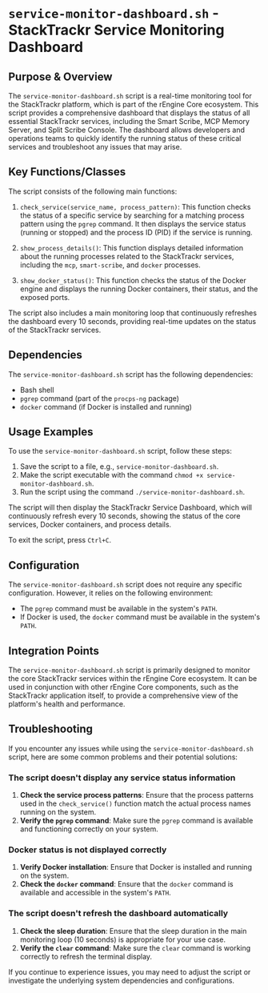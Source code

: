 # `service-monitor-dashboard.sh` - StackTrackr Service Monitoring Dashboard

## Purpose & Overview

The `service-monitor-dashboard.sh` script is a real-time monitoring tool for the StackTrackr platform, which is part of the rEngine Core ecosystem. This script provides a comprehensive dashboard that displays the status of all essential StackTrackr services, including the Smart Scribe, MCP Memory Server, and Split Scribe Console. The dashboard allows developers and operations teams to quickly identify the running status of these critical services and troubleshoot any issues that may arise.

## Key Functions/Classes

The script consists of the following main functions:

1. `check_service(service_name, process_pattern)`: This function checks the status of a specific service by searching for a matching process pattern using the `pgrep` command. It then displays the service status (running or stopped) and the process ID (PID) if the service is running.

1. `show_process_details()`: This function displays detailed information about the running processes related to the StackTrackr services, including the `mcp`, `smart-scribe`, and `docker` processes.

1. `show_docker_status()`: This function checks the status of the Docker engine and displays the running Docker containers, their status, and the exposed ports.

The script also includes a main monitoring loop that continuously refreshes the dashboard every 10 seconds, providing real-time updates on the status of the StackTrackr services.

## Dependencies

The `service-monitor-dashboard.sh` script has the following dependencies:

- Bash shell
- `pgrep` command (part of the `procps-ng` package)
- `docker` command (if Docker is installed and running)

## Usage Examples

To use the `service-monitor-dashboard.sh` script, follow these steps:

1. Save the script to a file, e.g., `service-monitor-dashboard.sh`.
2. Make the script executable with the command `chmod +x service-monitor-dashboard.sh`.
3. Run the script using the command `./service-monitor-dashboard.sh`.

The script will then display the StackTrackr Service Dashboard, which will continuously refresh every 10 seconds, showing the status of the core services, Docker containers, and process details.

To exit the script, press `Ctrl+C`.

## Configuration

The `service-monitor-dashboard.sh` script does not require any specific configuration. However, it relies on the following environment:

- The `pgrep` command must be available in the system's `PATH`.
- If Docker is used, the `docker` command must be available in the system's `PATH`.

## Integration Points

The `service-monitor-dashboard.sh` script is primarily designed to monitor the core StackTrackr services within the rEngine Core ecosystem. It can be used in conjunction with other rEngine Core components, such as the StackTrackr application itself, to provide a comprehensive view of the platform's health and performance.

## Troubleshooting

If you encounter any issues while using the `service-monitor-dashboard.sh` script, here are some common problems and their potential solutions:

### The script doesn't display any service status information

1. **Check the service process patterns**: Ensure that the process patterns used in the `check_service()` function match the actual process names running on the system.
2. **Verify the `pgrep` command**: Make sure the `pgrep` command is available and functioning correctly on your system.

### Docker status is not displayed correctly

1. **Verify Docker installation**: Ensure that Docker is installed and running on the system.
2. **Check the `docker` command**: Ensure that the `docker` command is available and accessible in the system's `PATH`.

### The script doesn't refresh the dashboard automatically

1. **Check the sleep duration**: Ensure that the sleep duration in the main monitoring loop (10 seconds) is appropriate for your use case.
2. **Verify the `clear` command**: Make sure the `clear` command is working correctly to refresh the terminal display.

If you continue to experience issues, you may need to adjust the script or investigate the underlying system dependencies and configurations.

